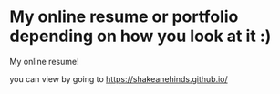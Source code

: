 # My online resume or portfolio depending on how you look at it :)
My online resume!

you can view by going to https://shakeanehinds.github.io/
